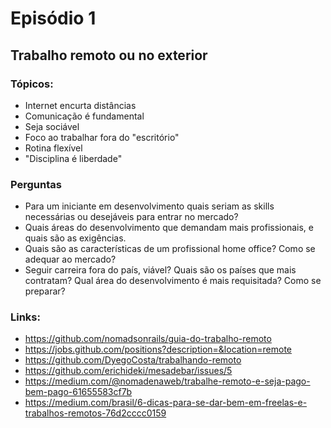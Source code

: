 # Episódio 1
## Trabalho remoto ou no exterior

### Tópicos:
 - Internet encurta distâncias
 - Comunicação é fundamental
 - Seja sociável
 - Foco ao trabalhar fora do "escritório"
 - Rotina flexível
 - "Disciplina é liberdade"
 
### Perguntas
 - Para um iniciante em desenvolvimento quais seriam as skills necessárias ou desejáveis para entrar no mercado?
 - Quais áreas do desenvolvimento que demandam mais profissionais, e quais são as exigências.
 - Quais são as características de um profissional home office? Como se adequar ao mercado?
 - Seguir carreira fora do país, viável? Quais são os países que mais contratam? Qual área do desenvolvimento é mais requisitada? Como se preparar?

### Links:
 - https://github.com/nomadsonrails/guia-do-trabalho-remoto
 - https://jobs.github.com/positions?description=&location=remote
 - https://github.com/DyegoCosta/trabalhando-remoto
 - https://github.com/erichideki/mesadebar/issues/5
 - https://medium.com/@nomadenaweb/trabalhe-remoto-e-seja-pago-bem-pago-61655583cf7b
 - https://medium.com/brasil/6-dicas-para-se-dar-bem-em-freelas-e-trabalhos-remotos-76d2cccc0159
